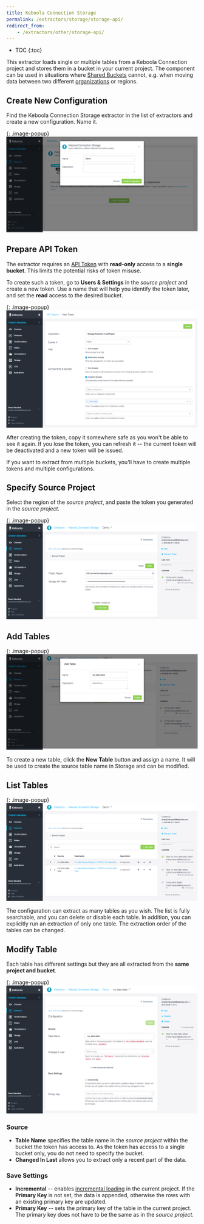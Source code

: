 ```yaml
---
title: Keboola Connection Storage
permalink: /extractors/storage/storage-api/
redirect_from:
    - /extractors/other/storage-api/
---
```


* TOC
{:toc}

This extractor loads single or multiple tables from a Keboola Connection project and stores them in a bucket in your
current project. The component can be used in situations where [Shared Buckets](/storage/buckets/sharing/)
cannot, e.g. when moving data between two different [organizations](/management/organization) or regions.

## Create New Configuration
Find the Keboola Connection Storage extractor in the list of extractors and create a new configuration. Name it.

{: .image-popup}
![Screenshot - Create configuration](/extractors/storage/storage-api/create-configuration.png)

## Prepare API Token

The extractor requires an [API Token](/management/project/tokens/) with **read-only** access to a **single bucket**. This limits the potential
risks of token misuse.

To create such a token, go to **Users & Settings** in the *source project* and create a new token. Use a name that will
help you identify the token later, and set the **read** access to the desired bucket.

{: .image-popup}
![Screenshot - Create API Token](/extractors/storage/storage-api/create-token.png)

After creating the token, copy it somewhere safe as you won't be able to see it again. If you lose the token,
you can refresh it -- the current token will be deactivated and a new token will be issued.

If you want to extract from multiple buckets, you'll have to create multiple tokens and multiple configurations.

## Specify Source Project

Select the region of the *source project*, and paste the token you generated in the *source project*.

{: .image-popup}
![Screenshot - Source Project](/extractors/storage/storage-api/source-project.png)

## Add Tables

{: .image-popup}
![Screenshot - Create table](/extractors/storage/storage-api/add-tables.png)

To create a new table, click the **New Table** button and assign a name.
It will be used to create the source table name in Storage and can be modified.

## List Tables

{: .image-popup}
![Screenshot - List tables](/extractors/storage/storage-api/list-tables.png)

The configuration can extract as many tables as you wish.
The list is fully searchable, and you can delete or disable each table. In addition, you can explicitly run an extraction
of only one table.
The extraction order of the tables can be changed.

## Modify Table

Each table has different settings but they are all extracted from the **same project and bucket**.

{: .image-popup}
![Screenshot - List tables](/extractors/storage/storage-api/configuration.png)


### Source

- **Table Name** specifies the table name in the *source project* within the bucket the token has access to.
As the token has access to a single bucket only, you do not need to specify the bucket.
- **Changed In Last** allows you to extract only a recent part of the data.

### Save Settings

- **Incremental** -- enables [incremental loading](/storage/tables/#incremental-loading) in the current project. If the **Primary Key** is not set, the data is appended,
otherwise the rows with an existing primary key are updated.
- **Primary Key** -- sets the primary key of the table in the current project. The primary key does not have to be the same
as in the *source project*.
